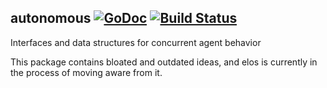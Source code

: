 autonomous [![GoDoc](https://godoc.org/github.com/elos/autonomous?status.svg)](https://godoc.org/github.com/elos/autonomous) [![Build Status](https://travis-ci.org/elos/autonomous.svg)](https://travis-ci.org/elos/autonomous)
-----------

Interfaces and data structures for concurrent agent behavior

This package contains bloated and outdated ideas, and elos is currently in the process of moving aware from it.
